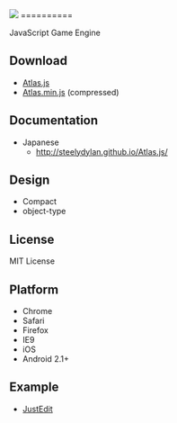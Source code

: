 
<img src="https://raw.github.com/steelydylan/Atlas.js/master/header_logo.png">
==========

JavaScript Game Engine


Download
--------

- [Atlas.js](https://raw.github.com/steelydylan/Atlas.js/master/Atlas.js)
- [Atlas.min.js](https://raw.github.com/steelydylan/Atlas.js/master/Atlas.min.js) (compressed)


Documentation
-------------

- Japanese
    - <http://steelydylan.github.io/Atlas.js/>


Design
------

- Compact
- object-type

## License
MIT License

Platform
--------

- Chrome
- Safari
- Firefox
- IE9 
- iOS
- Android 2.1+



Example
-----
- [JustEdit](http://jsdo.it/steelydylan/5GMe)



